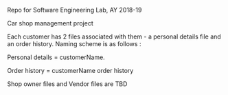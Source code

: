 Repo for Software Engineering Lab, AY 2018-19

Car shop management project

Each customer has 2 files associated with them - a personal details file and an order history. Naming scheme is as follows :

Personal details = customerName. 

Order history = customerName order history

Shop owner files and Vendor files are TBD